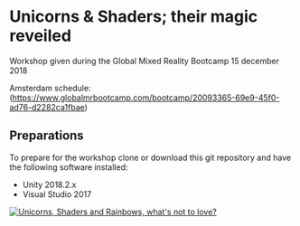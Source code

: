 # Unicorns & Shaders; their magic reveiled

Workshop given during the Global Mixed Reality Bootcamp 15 december 2018

Amsterdam schedule: (https://www.globalmrbootcamp.com/bootcamp/20093365-69e9-45f0-ad76-d2282ca1fbae)

## Preparations

To prepare for the workshop clone or download this git repository 
and have the following software installed:
  * Unity 2018.2.x
  * Visual Studio 2017

[![Unicorns, Shaders and Rainbows, what's not to love?](https://i.imgur.com/JK0q363.jpg)](//www.youtube.com/watch?v=ODyaFl8fLt4 "Unicorns, Shaders and Rainbows, what's not to love?")


